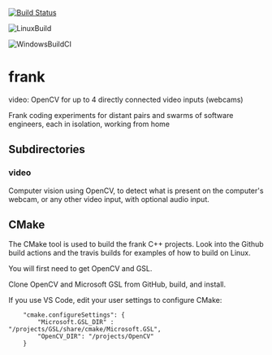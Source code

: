 [![Build Status](https://travis-ci.com/fgenolini/frank.svg?branch=master)](https://travis-ci.com/fgenolini/frank)

![LinuxBuild](https://github.com/fgenolini/frank/workflows/LinuxBuild/badge.svg?branch=master)

![WindowsBuildCI](https://github.com/fgenolini/frank/workflows/WindowsBuildCI/badge.svg?branch=master)

# frank
video: OpenCV for up to 4 directly connected video inputs (webcams)

Frank coding experiments for distant pairs and swarms of software engineers, each in isolation, working from home

## Subdirectories
### video
Computer vision using OpenCV, to detect what is present on the computer's webcam, or any other video input, with optional audio input.

## CMake
The CMake tool is used to build the frank C++ projects.
Look into the Github build actions and the travis builds for examples of how to build on Linux.

You will first need to get OpenCV and GSL.

Clone OpenCV and Microsoft GSL from GitHub, build, and install.

If you use VS Code, edit your user settings to configure CMake:
```
    "cmake.configureSettings": {
        "Microsoft.GSL_DIR" : "/projects/GSL/share/cmake/Microsoft.GSL",
        "OpenCV_DIR": "/projects/OpenCV"
    }
```
